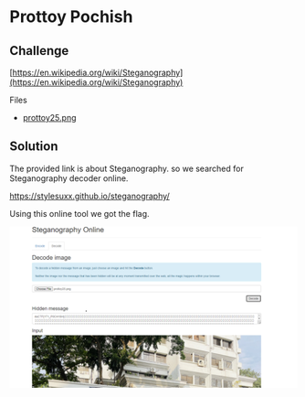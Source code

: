 # Prottoy Pochish

## Challenge

[https://en.wikipedia.org/wiki/Steganography](https://en.wikipedia.org/wiki/Steganography)

Files

- [prottoy25.png](./prottoy25.png)

## Solution

The provided link is about Steganography. so we searched for Steganography decoder online.

https://stylesuxx.github.io/steganography/

Using this online tool we got the flag.

![1700671401040](image/README/1700671401040.png)
